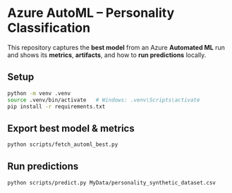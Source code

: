 # Azure AutoML – Personality Classification

This repository captures the **best model** from an Azure **Automated ML** run and shows its **metrics**, **artifacts**, and how to **run predictions** locally.

## Setup
```bash
python -m venv .venv
source .venv/bin/activate   # Windows: .venv\Scripts\activate
pip install -r requirements.txt
```


## Export best model & metrics
```bash
python scripts/fetch_automl_best.py
```

## Run predictions
```bash
python scripts/predict.py MyData/personality_synthetic_dataset.csv
```
